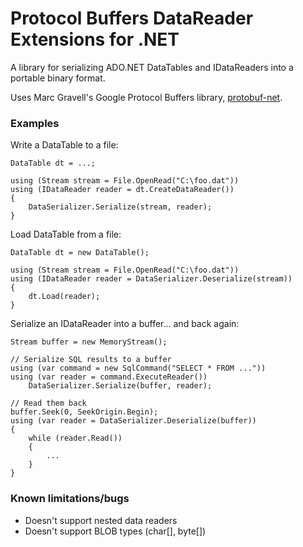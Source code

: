 Protocol Buffers DataReader Extensions for .NET
================================================

A library for serializing ADO.NET DataTables and IDataReaders into a portable binary format.

Uses Marc Gravell's Google Protocol Buffers library, [protobuf-net](http://code.google.com/p/protobuf-net/).

### Examples

Write a DataTable to a file:

    DataTable dt = ...;
    
    using (Stream stream = File.OpenRead("C:\foo.dat"))
    using (IDataReader reader = dt.CreateDataReader())
    {
        DataSerializer.Serialize(stream, reader);
    }
    
Load DataTable from a file:

    DataTable dt = new DataTable();
    
    using (Stream stream = File.OpenRead("C:\foo.dat"))
    using (IDataReader reader = DataSerializer.Deserialize(stream))
    {
        dt.Load(reader);
    }
    
Serialize an IDataReader into a buffer... and back again:

    Stream buffer = new MemoryStream();
    
    // Serialize SQL results to a buffer
    using (var command = new SqlCommand("SELECT * FROM ..."))
    using (var reader = command.ExecuteReader())
        DataSerializer.Serialize(buffer, reader);
    
    // Read them back
    buffer.Seek(0, SeekOrigin.Begin);
    using (var reader = DataSerializer.Deserialize(buffer))
    {
        while (reader.Read())
        {
            ...
        }
    }

### Known limitations/bugs

* Doesn't support nested data readers
* Doesn't support BLOB types (char[], byte[])

